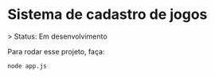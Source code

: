 <h1> Sistema de cadastro de jogos </h1>
> Status: Em desenvolvimento

Para rodar esse projeto, faça:

```
node app.js
```
